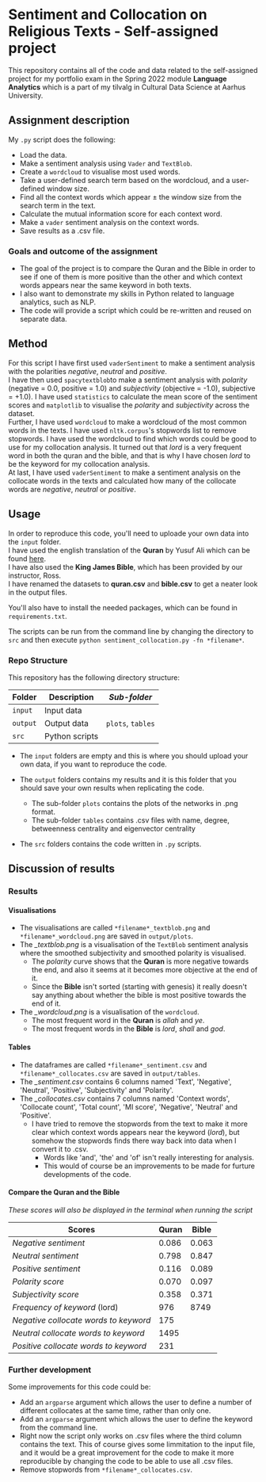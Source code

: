 # Sentiment and Collocation on Religious Texts - Self-assigned project
This repository contains all of the code and data related to the self-assigned project for my portfolio exam in the Spring 2022 module **Language Analytics** which is a part of my tilvalg in Cultural Data Science at Aarhus University.  


## Assignment description 
My ```.py``` script does the following:
- Load the data.
- Make a sentiment analysis using ```Vader``` and ```TextBlob```.  
- Create a ```wordcloud``` to visualise most used words. 
- Take a user-defined search term based on the wordcloud, and a user-defined window size.
- Find all the context words which appear ± the window size from the search term in the text.
- Calculate the mutual information score for each context word. 
- Make a ```vader``` sentiment analysis on the context words. 
- Save results as a .csv file. 


### Goals and outcome of the assignment
- The goal of the project is to compare the Quran and the Bible in order to see if one of them is more positive than the other and which context words appears near the same keyword in both texts.  
- I also want to demonstrate my skills in Python related to language analytics, such as NLP.
- The code will provide a script which could be re-written and reused on separate data.


## Method
For this script I have first used ```vaderSentiment``` to make a sentiment analysis with the polarities *negative*, *neutral* and *positive*.  
I have then used ```spacytextblob```to make a sentiment analysis with *polarity* (negative = 0.0, positive = 1.0) and *subjectivity* (objective = -1.0), subjective = +1.0).  I have used ```statistics``` to calculate the mean score of the sentiment scores and ```matplotlib``` to visualise the *polarity* and *subjectivity* across the dataset.  
Further, I have used ```wordcloud``` to make a wordcloud of the most common words in the texts. I have used ```nltk.corpus```'s stopwords list to remove stopwords. I have used the wordcloud to find which words could be good to use for my collocation analysis. It turned out that *lord* is a very frequent word in both the quran and the bible, and that is why I have chosen *lord* to be the keyword for my collocation analysis.  
At last, I have used ```vaderSentiment``` to make a sentiment analysis on the collocate words in the texts and calculated how many of the collocate words are *negative*, *neutral* or *positive*.  



## Usage
In order to reproduce this code, you'll need to uploade your own data into the ```input``` folder.   
I have used the english translation of the **Quran** by Yusuf Ali which can be found [here](https://www.kaggle.com/datasets/zusmani/the-holy-quran?select=en.yusufali.csv).  
I have also used the **King James Bible**, which has been provided by our instructor, Ross.  
I have renamed the datasets to **quran.csv** and **bible.csv** to get a neater look in the output files.  

You'll also have to install the needed packages, which can be found in ```requirements.txt```. 

The scripts can be run from the command line by changing the directory to ```src``` and then execute  ```python sentiment_collocation.py -fn *filename*```.  


### Repo Structure  
This repository has the following directory structure:  

| **Folder** | **Description** | *Sub-folder* |
| ----------- | ----------- | ----------- |
| ```input``` | Input data |  |
| ```output``` | Output data | ```plots```, ```tables``` |
| ```src``` | Python scripts | |


- The ```input``` folders are empty and this is where you should upload your own data, if you want to reproduce the code.

- The ```output``` folders contains my results and it is this folder that you should save your own results when replicating the code. 
  - The sub-folder ```plots``` contains the plots of the networks in .png format.
  - The sub-folder ```tables``` contains .csv files with name, degree, betweenness centrality and eigenvector centrality

- The ```src``` folders contains the code written in ```.py``` scripts. 


## Discussion of results 
### Results 
#### Visualisations
- The visualisations are called ```*filename*_textblob.png``` and ```*filename*_wordcloud.png``` are saved in ```output/plots```.  
- The *_textblob.png* is a visualisation of the ```TextBlob``` sentiment analysis where the smoothed subjectivity and smoothed polarity is visualised. 
  - The *polarity* curve shows that the **Quran** is more negative towards the end, and also it seems at it becomes more objective at the end of it. 
  - Since the **Bible** isn't sorted (starting with genesis) it really doesn't say anything about whether the bible is most positive towards the end of it.    
- The *_wordcloud.png* is a visualisation of the ```wordcloud```. 
  - The most frequent word in the **Quran** is *allah* and *ye*. 
  - The most frequent words in the **Bible** is *lord*, *shall* and *god*. 

#### Tables
- The dataframes are called ```*filename*_sentiment.csv``` and ```*filename*_collocates.csv``` are saved in ```output/tables```. 
- The *_sentiment.csv* contains 6 columns named 'Text', 'Negative', 'Neutral', 'Positive', 'Subjectivity' and 'Polarity'. 
- The *_collocates.csv* contains 7 columns named 'Context words', 'Collocate count', 'Total count',	'MI score',	'Negative',	'Neutral' and	'Positive'. 
  - I have tried to remove the stopwords from the text to make it more clear which context words appears near the keyword (*lord*), but somehow the stopwords finds there way back into data when I convert it to .csv. 
    - Words like 'and', 'the' and 'of' isn't really interesting for analysis. 
    - This would of course be an improvements to be made for furture developments of the code. 

#### Compare the Quran and the Bible
*These scores will also be displayed in the terminal when running the script* 

| **Scores** | **Quran** | **Bible** | 
| ----------- | ----------- | ----------- |
| *Negative sentiment* | 0.086 | 0.063 |
| *Neutral sentiment* | 0.798 | 0.847 |
| *Positive sentiment* | 0.116 | 0.089 |
| *Polarity score* | 0.070 | 0.097 |
| *Subjectivity score* | 0.358 | 0.371 | 
| *Frequency of keyword* (lord) | 976 | 8749 |
| *Negative collocate words to keyword* | 175 |  |
| *Neutral collocate words to keyword* | 1495 |  |
| *Positive collocate words to keyword* | 231 |  |

### Further development 
Some improvements for this code could be: 
- Add an ```argparse``` argument which allows the user to define a number of different collocates at the same time, rather than only one.
- Add an ```argparse``` argument which allows the user to define the keyword from the command line.  
- Right now the script only works on .csv files where the third column contains the text. This of course gives some limmitation to the input file, and it would be a great improvement for the code to make it more reproducible by changing the code to be able to use all .csv files. 
- Remove stopwords from ```*filename*_collocates.csv```. 

